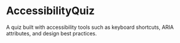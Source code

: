 # AccessibilityQuiz
 A quiz built with accessibility tools such as keyboard shortcuts, ARIA attributes, and design best practices.
